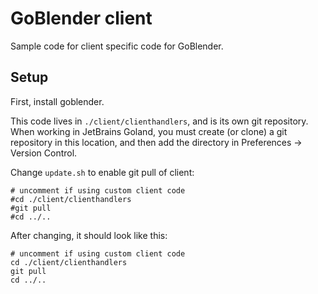 # GoBlender client

Sample code for client specific code for GoBlender.

## Setup

First, install goblender.

This code lives in `./client/clienthandlers`, and is its own 
git repository. When working in JetBrains Goland, you must create 
(or clone) a git repository in this location, and then add the directory
in Preferences -> Version Control.


Change  `update.sh` to enable git pull of client:

```
# uncomment if using custom client code
#cd ./client/clienthandlers
#git pull
#cd ../..
```

After changing, it should look like this:

```
# uncomment if using custom client code
cd ./client/clienthandlers
git pull
cd ../..
```
